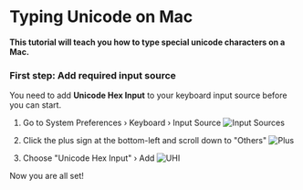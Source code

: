 # Typing Unicode on Mac
**This tutorial will teach you how to type special unicode characters on a Mac.**

### First step: Add required input source
You need to add **Unicode Hex Input** to your keyboard input source before you can start.

1. Go to System Preferences › Keyboard › Input Source
![Input Sources](https://u.cubeupload.com/Johann/217Screenshot20201222at.png)

2. Click the plus sign at the bottom-left and scroll down to "Others"
![Plus](https://u.cubeupload.com/Johann/695Screenshot20201222at.png)

3. Choose "Unicode Hex Input" › Add
![UHI](https://u.cubeupload.com/Johann/fe5Screenshot20201222at.png)

Now you are all set!
